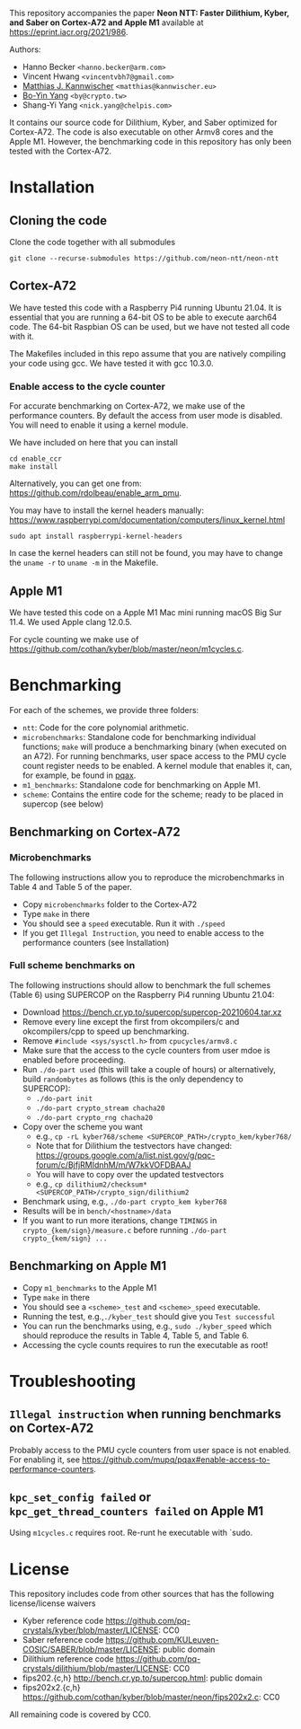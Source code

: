 This repository accompanies the paper **Neon NTT: Faster Dilithium, Kyber, and Saber on Cortex-A72 and Apple M1** available at https://eprint.iacr.org/2021/986.


Authors: 
 - Hanno Becker `<hanno.becker@arm.com>`
 - Vincent Hwang `<vincentvbh7@gmail.com>`
 - [Matthias J. Kannwischer](https://kannwischer.eu/) `<matthias@kannwischer.eu>`
 - [Bo-Yin Yang](https://homepage.iis.sinica.edu.tw/pages/byyang/) `<by@crypto.tw>` 
 - Shang-Yi Yang `<nick.yang@chelpis.com>`

It contains our source code for Dilithium, Kyber, and Saber optimized for Cortex-A72.
The code is also executable on other Armv8 cores and the Apple M1.
However, the benchmarking code in this repository has only been tested with the Cortex-A72.

# Installation
## Cloning the code
Clone the code together with all submodules

```
git clone --recurse-submodules https://github.com/neon-ntt/neon-ntt
```

## Cortex-A72 
We have tested this code with a Raspberry Pi4 running Ubuntu 21.04.
It is essential that you are running a 64-bit OS to be able to execute aarch64 code.
The 64-bit Raspbian OS can be used, but we have not tested all code with it.

The Makefiles included in this repo assume that you are natively compiling your
code using gcc. We have tested it with gcc 10.3.0.

### Enable access to the cycle counter

For accurate benchmarking on Cortex-A72, we make use of the performance counters.
By default the access from user mode is disabled. You will need to enable it using a kernel module.

We have included on here that you can install
```
cd enable_ccr
make install
```

Alternatively, you can get one from: https://github.com/rdolbeau/enable_arm_pmu.

You may have to install the kernel headers manually:
https://www.raspberrypi.com/documentation/computers/linux_kernel.html

```
sudo apt install raspberrypi-kernel-headers
```

In case the kernel headers can still not be found, you may have to change the
`uname -r` to `uname -m` in the Makefile.

## Apple M1
We have tested this code on a Apple M1 Mac mini running macOS Big Sur 11.4.
We used Apple clang 12.0.5.

For cycle counting we make use of https://github.com/cothan/kyber/blob/master/neon/m1cycles.c.

# Benchmarking

For each of the schemes, we provide three folders:
- `ntt`: Code for the core polynomial arithmetic.
- `microbenchmarks`: Standalone code for benchmarking individual functions; `make` will produce a benchmarking binary (when executed on an A72). For running benchmarks, user space access to the PMU cycle count register needs to be enabled. A kernel module that enables it, can, for example, be found in [pqax](https://github.com/mupq/pqax#enable-access-to-performance-counte``rs).
- `m1_benchmarks`: Standalone code for benchmarking on Apple M1.
- `scheme`: Contains the entire code for the scheme; ready to be placed in supercop (see below)
## Benchmarking on Cortex-A72

### Microbenchmarks
The following instructions allow you to reproduce the microbenchmarks in Table 4 and Table 5 of the paper.
- Copy `microbenchmarks` folder to the Cortex-A72
- Type `make` in there
- You should see a `speed` executable. Run it with `./speed`
- If you get `Illegal Instruction`, you need to enable access to the performance counters (see Installation)

### Full scheme benchmarks on

The following instructions should allow to benchmark the full schemes (Table 6) using SUPERCOP on the Raspberry Pi4 running Ubuntu 21.04:
- Download https://bench.cr.yp.to/supercop/supercop-20210604.tar.xz
- Remove every line except the first from okcompilers/c and okcompilers/cpp to speed up benchmarking.
- Remove `#include <sys/sysctl.h>` from `cpucycles/armv8.c`
- Make sure that the access to the cycle counters from user mdoe is enabled before proceeding.
- Run `./do-part used` (this will take a couple of hours) or alternatively, build `randombytes` as follows (this is the only dependency to SUPERCOP):
  - `./do-part init`
  - `./do-part crypto_stream chacha20`
  - `./do-part crypto_rng chacha20`
- Copy over the scheme you want
  - e.g., `cp -rL kyber768/scheme <SUPERCOP_PATH>/crypto_kem/kyber768/`
  - Note that for Dilithium the testvectors have changed: https://groups.google.com/a/list.nist.gov/g/pqc-forum/c/BjfjRMIdnhM/m/W7kkVOFDBAAJ
  - You will have to copy over the updated testvectors
  - e.g., `cp dilithium2/checksum* <SUPERCOP_PATH>/crypto_sign/dilithium2`
- Benchmark using, e.g., `./do-part crypto_kem kyber768`
- Results will be in `bench/<hostname>/data`
- If you want to run more iterations, change `TIMINGS` in `crypto_{kem/sign}/measure.c` before running `./do-part crypto_{kem/sign} ...`


## Benchmarking on Apple M1

- Copy `m1_benchmarks` to the Apple M1
- Type `make` in there
- You should see a `<scheme>_test` and `<scheme>_speed` executable. 
- Running the test, e.g.,`./kyber_test` should give you `Test successful`
- You can run the benchmarks using, e.g., `sudo ./kyber_speed` which should reproduce the results in Table 4, Table 5, and Table 6.
 - Accessing the cycle counts requires to run the executable as root!


# Troubleshooting
## `Illegal instruction` when running benchmarks on Cortex-A72

Probably access to the PMU cycle counters from user space is not enabled. For enabling it, see https://github.com/mupq/pqax#enable-access-to-performance-counters.

## `kpc_set_config failed` or `kpc_get_thread_counters failed` on Apple M1
Using `m1cycles.c` requires root. Re-runt he executable with `sudo.

# License

This repository includes code from other sources that has the following license/license waivers
- Kyber reference code https://github.com/pq-crystals/kyber/blob/master/LICENSE: CC0
- Saber reference code https://github.com/KULeuven-COSIC/SABER/blob/master/LICENSE: public domain
- Dilithium reference code https://github.com/pq-crystals/dilithium/blob/master/LICENSE: CC0
- fips202.{c,h} http://bench.cr.yp.to/supercop.html: public domain
- fips202x2.{c,h} https://github.com/cothan/kyber/blob/master/neon/fips202x2.c: CC0

All remaining code is covered by CC0.